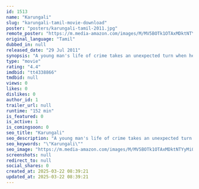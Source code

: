 ```yaml
---
id: 1513
name: "Karungali"
slug: "karungali-tamil-movie-download"
poster: "posters/karungali-tamil-2011.jpg"
remote_poster: "https://m.media-amazon.com/images/M/MV5BOTk1OTAxMDktNTYyMi00YzU4LTgxMDItNzg2ZDA5MDIxZDQyXkEyXkFqcGc@._V1_SX300.jpg"
original_language: "Tamil"
dubbed_in: null
released_date: "29 Jul 2011"
synopsis: "A young man's life of crime takes an unexpected turn when he saves a doctor's life, leading her to fall for him despite his troubled past, but their relationship faces challenges."
type: "movie"
rating: "4.4"
imdbid: "tt4338866"
tmdbid: null
views: 0
likes: 0
dislikes: 0
author_id: 1
trailer_url: null
runtime: "152 min"
is_featured: 0
is_active: 1
is_comingsoon: 0
seo_title: "Karungali"
seo_description: "A young man's life of crime takes an unexpected turn when he saves a doctor's life, leading her to fall for him despite his troubled past, but their relationship faces challenges."
seo_keywords: "\"Karungali\""
seo_image: "https://m.media-amazon.com/images/M/MV5BOTk1OTAxMDktNTYyMi00YzU4LTgxMDItNzg2ZDA5MDIxZDQyXkEyXkFqcGc@._V1_SX300.jpg"
screenshots: null
redirect_to: null
social_shares: 0
created_at: 2025-03-22 08:39:21
updated_at: 2025-03-22 08:39:21
---
```



